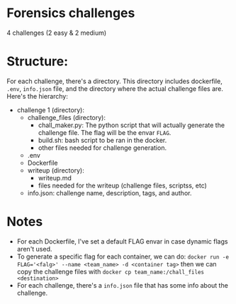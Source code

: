 # Forensics challenges

4 challenges (2 easy & 2 medium)

# Structure:

For each challenge, there's a directory. This directory includes dockerfile, `.env`, `info.json` file, and the directory where the actual challenge files are. Here's the hierarchy:
-   challenge 1 (directory):
    -   challenge_files (directory):
        - chall_maker.py: The python script that will actually generate the challenge file. The flag will be the envar `FLAG`.
        - build.sh: bash script to be ran in the docker.
        - other files needed for challenge generation.
    -   .env
    -   Dockerfile
    -   writeup (directory):
        - writeup.md
        - files needed for the writeup (challenge files, scriptss, etc)
    -   info.json: challenge name, description, tags, and author.

# Notes

- For each Dockerfile, I've set a default FLAG envar in case dynamic flags aren't used.
- To generate a specific flag for each container, we can do:
    `docker run -e FLAG='<falg>' --name <team_name> -d <container tag>` then we can copy the challenge files with `docker cp team_name:/chall_files <destination>`
- For each challenge, there's a `info.json` file that has some info about the challenge.
